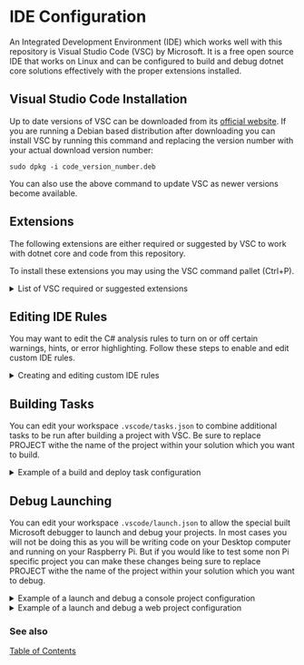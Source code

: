# IDE Configuration

An Integrated Development Environment (IDE) which works well with this repository is Visual Studio Code (VSC) by Microsoft. It is a free open source IDE that works on Linux and can be configured to build and debug dotnet core solutions effectively with the proper extensions installed.

## Visual Studio Code Installation

Up to date versions of VSC can be downloaded from its [official website](https://code.visualstudio.com/). If you are running a Debian based distribution after downloading you can install VSC by running this command and replacing the version number with your actual download version number:

````console
sudo dpkg -i code_version_number.deb
````

You can also use the above command to update VSC as newer versions become available.

## Extensions

The following extensions are either required or suggested by VSC to work with dotnet core and code from this repository.

To install these extensions you may using the VSC command pallet (Ctrl+P).

<details>
  <summary>List of VSC required or suggested extensions</summary>

### [C# for Visual Studio Code (powered by OmniSharp)](https://marketplace.visualstudio.com/items?itemName=ms-dotnettools.csharp)

This extension is required to build C# projects in VSC.

Install using:

````ext install ms-dotnettools.csharp```` 

### [Visual Studio Code Solution Explorer](https://marketplace.visualstudio.com/items?itemName=fernandoescolar.vscode-solution-explorer)

This extension allows users to open and manage C# solutions in VSC. 

Install using:

````ext install fernandoescolar.vscode-solution-explorer```` 

### [Roslynator](https://marketplace.visualstudio.com/items?itemName=josefpihrt-vscode.roslynator)

This extension contains a collection of more than 500 analyzers, refactorings, and fixes for C#. It is powered by Roslyn code analysis APIs. 

Install using:

````ext install josefpihrt-vscode.roslynator```` 

### [Numbered Bookmarks](https://marketplace.visualstudio.com/items?itemName=alefragnani.numbered-bookmarks)

This extension helps you to navigate in your code using numbered bookmarks. Moving between important positions easily and quickly.

Install using:

````ext install alefragnani.numbered-bookmarks```` 

### [Code Spell Checker](https://marketplace.visualstudio.com/items?itemName=streetsidesoftware.code-spell-checker)

This extension contains a checks the spelling of your code and comments. 

Install using:

````ext install streetsidesoftware.code-spell-checker```` 

### [C# XML Documentation Comments](https://marketplace.visualstudio.com/items?itemName=k--kato.docomment)

This extension allows you to adorn you code with documentation comments. 

Install using:

````ext install k--kato.docomment```` 

</details>

## Editing IDE Rules

You may want to edit the C# analysis rules to turn on or off certain warnings, hints, or error highlighting. Follow these steps to enable and edit custom IDE rules.

<details>
  <summary>Creating and editing custom IDE rules</summary>

Create a file named ``netcoreapp3.1.ruleset`` and place in in a common directory, The content of your custom rule file should look like this:

````xml
<?xml version="1.0" encoding="utf-8"?>
<RuleSet Name="Custom Rules" Description="Custom Rules" ToolsVersion="12.0">
  <Rules AnalyzerId="Microsoft.CodeAnalysis.CSharp.Features" RuleNamespace="Microsoft.CodeAnalysis.CSharp.Features">
    <Rule Id="IDE0060" Action="None" />
  </Rules>
</RuleSet>
````
The above rule ``IDE0060`` hide messages about unused parameters. You can add more rules and to this file according to your personal preferences.

To enable these rules you must add the rule set to your C# project files inside the ``<PropertyGroup>`` tag:


````xml
<PropertyGroup>
    <OutputType>Exe</OutputType>
    <TargetFramework>netcoreapp3.1</TargetFramework>
    <CodeAnalysisRuleSet>netcoreapp3.1.ruleset</CodeAnalysisRuleSet>
</PropertyGroup>
````
</details>

## Building Tasks

You can edit your workspace ``.vscode/tasks.json`` to combine additional tasks to be run after building a project with VSC. Be sure to replace PROJECT withe the name of the project within your solution which you want to build.

<details>
  <summary>Example of a build and deploy task configuration</summary>

````javascript
{
    "version": "2.0.0",
    "tasks": [
        {
            "label": "build",
            "command": "dotnet",
            "type": "process",
            "args": [
                "build",
                "/property:GenerateFullPaths=true",
                "/consoleloggerparameters:NoSummary"
            ],
            "options": {
                "cwd": "${workspaceFolder}/PROJECT"
            },      
            "problemMatcher": "$msCompile",
            "group": {
                "kind": "build",
                "isDefault": true
            }
        },
        {
            "label": "build and deploy",
            "command": "deploy",
            "type": "process",
            "options": {
                "cwd": "${workspaceFolder}/PROJECT"
            },      
            "dependsOn": [
                "build"
            ],
            "problemMatcher": [],
            "group": "build"
        }
    ]
}
````

</details>

## Debug Launching 

You can edit your workspace ``.vscode/launch.json`` to allow the special built Microsoft debugger to launch and debug your projects. In most cases you will not be doing this as you will be writing code on your Desktop computer and running on your Raspberry Pi. But if you would like to test some non Pi specific project you can make these changes being sure to replace PROJECT withe the name of the project within your solution which you want to debug.

<details>
  <summary>Example of a launch and debug a console project configuration</summary>

````javascript
{
    "version": "0.2.0",
    "configurations": [
        {
            "name": ".NET Core Launch (console)",
            "type": "coreclr",
            "request": "launch",
            "preLaunchTask": "build",
            // If you have changed target frameworks, make sure to update the program path.
            "program": "${workspaceFolder}/PROJECT/bin/Debug/netcoreapp3.1/Test.dll",
            "args": [],
            "cwd": "${workspaceFolder}/PROJECT,
            "console": "externalTerminal",
            "stopAtEntry": false
        }
    ]
}
````

</details>
<details>
  <summary>Example of a launch and debug a web project configuration</summary>

````javascript
{
   "version": "0.2.0",
   "configurations": [
        {
            "name": ".NET Core Launch (web)",
            "type": "coreclr",
            "request": "launch",
            "preLaunchTask": "build",
            // If you have changed target frameworks, make sure to update the program path.
            "program": "${workspaceFolder}/PROJECT/bin/Debug/netcoreapp3.1/PROJECT.dll",
            "args": [],
            "cwd": "${workspaceFolder}/PROJECT",
            "stopAtEntry": false,
            // Enable launching a web browser when ASP.NET Core starts
            // For more information: https://aka.ms/VSCode-CS-LaunchJson-WebBrowser
            "serverReadyAction": {
                "action": "openExternally",
                "pattern": "^\\s*Now listening on:\\s+(https?://\\S+)"
            },
            "env": {
                "ASPNETCORE_ENVIRONMENT": "Development"
            },
            "sourceFileMap": {
                "/Views": "${workspaceFolder}/Views"
            }
        }
    ]
}
````

</details>

### See also

[Table of Contents](README.md)


